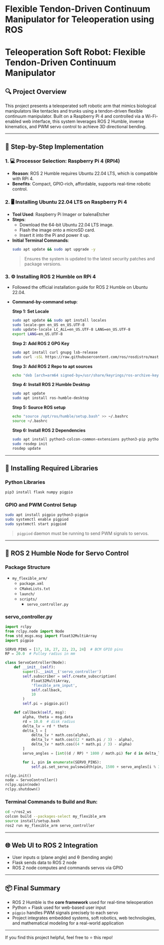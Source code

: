 # Flexible Tendon-Driven Continuum Manipulator for Teleoperation using ROS

# Teleoperation Soft Robot: Flexible Tendon-Driven Continuum Manipulator

## 🔍 Project Overview
This project presents a teleoperated soft robotic arm that mimics biological manipulators like tentacles and trunks using a tendon-driven flexible continuum manipulator. Built on a Raspberry Pi 4 and controlled via a Wi-Fi-enabled web interface, this system leverages ROS 2 Humble, inverse kinematics, and PWM servo control to achieve 3D directional bending.

---

## 📌 Step-by-Step Implementation

### 1. 💻 **Processor Selection: Raspberry Pi 4 (RPI4)**
- **Reason**: ROS 2 Humble requires Ubuntu 22.04 LTS, which is compatible with RPi 4.
- **Benefits**: Compact, GPIO-rich, affordable, supports real-time robotic control.

### 2. 🖥️ **Installing Ubuntu 22.04 LTS on Raspberry Pi 4**
- **Tool Used**: Raspberry Pi Imager or balenaEtcher
- **Steps**:
  - Download the 64-bit Ubuntu 22.04 LTS image.
  - Flash the image onto a microSD card.
  - Insert it into the Pi and power it up.
- **Initial Terminal Commands**:
  ```bash
  sudo apt update && sudo apt upgrade -y
  ```
  > Ensures the system is updated to the latest security patches and package versions.

### 3. ⚙️ **Installing ROS 2 Humble on RPi 4**
- Followed the official installation guide for ROS 2 Humble on Ubuntu 22.04.
- **Command-by-command setup**:

  **Step 1: Set Locale**
  ```bash
  sudo apt update && sudo apt install locales
  sudo locale-gen en_US en_US.UTF-8
  sudo update-locale LC_ALL=en_US.UTF-8 LANG=en_US.UTF-8
  export LANG=en_US.UTF-8
  ```

  **Step 2: Add ROS 2 GPG Key**
  ```bash
  sudo apt install curl gnupg lsb-release
  sudo curl -sSL https://raw.githubusercontent.com/ros/rosdistro/master/ros.key -o /usr/share/keyrings/ros-archive-keyring.gpg
  ```

  **Step 3: Add ROS 2 Repo to apt sources**
  ```bash
  echo "deb [arch=arm64 signed-by=/usr/share/keyrings/ros-archive-keyring.gpg] http://packages.ros.org/ros2/ubuntu $(lsb_release -cs) main" | sudo tee /etc/apt/sources.list.d/ros2.list > /dev/null
  ```

  **Step 4: Install ROS 2 Humble Desktop**
  ```bash
  sudo apt update
  sudo apt install ros-humble-desktop
  ```

  **Step 5: Source ROS setup**
  ```bash
  echo "source /opt/ros/humble/setup.bash" >> ~/.bashrc
  source ~/.bashrc
  ```

  **Step 6: Install ROS 2 Dependencies**
  ```bash
  sudo apt install python3-colcon-common-extensions python3-pip python3-rosdep
  sudo rosdep init
  rosdep update
  ```

---

## 🧰 Installing Required Libraries

### Python Libraries
```bash
pip3 install flask numpy pigpio
```

### GPIO and PWM Control Setup
```bash
sudo apt install pigpio python3-pigpio
sudo systemctl enable pigpiod
sudo systemctl start pigpiod
```
> `pigpiod` daemon must be running to send PWM signals to servos.

---

## 🔄 ROS 2 Humble Node for Servo Control

### Package Structure
- `my_flexible_arm/`
  - `package.xml`
  - `CMakeLists.txt`
  - `launch/`
  - `scripts/`
    - `servo_controller.py`

### servo_controller.py
```python
import rclpy
from rclpy.node import Node
from std_msgs.msg import Float32MultiArray
import pigpio

SERVO_PINS = [17, 18, 27, 22, 23, 24]  # BCM GPIO pins
RP = 20.0  # Pulley radius in mm

class ServoController(Node):
    def __init__(self):
        super().__init__('servo_controller')
        self.subscriber = self.create_subscription(
            Float32MultiArray,
            'flexible_arm_input',
            self.callback,
            10
        )
        self.pi = pigpio.pi()

    def callback(self, msg):
        alpha, theta = msg.data
        rd = 10.0  # disk radius
        delta_lv = rd * theta
        delta_l = [
            delta_lv * math.cos(alpha),
            delta_lv * math.cos((2 * math.pi / 3) - alpha),
            delta_lv * math.cos((4 * math.pi / 3) - alpha)
        ]
        servo_angles = [int((d / RP) * 1800 / math.pi) for d in delta_l]  # Convert to microseconds

        for i, pin in enumerate(SERVO_PINS):
            self.pi.set_servo_pulsewidth(pin, 1500 + servo_angles[i % 3])

rclpy.init()
node = ServoController()
rclpy.spin(node)
rclpy.shutdown()
```

### Terminal Commands to Build and Run:
```bash
cd ~/ros2_ws
colcon build --packages-select my_flexible_arm
source install/setup.bash
ros2 run my_flexible_arm servo_controller
```

---

## 🌐 Web UI to ROS 2 Integration
- User inputs α (plane angle) and θ (bending angle)
- Flask sends data to ROS 2 node
- ROS 2 node computes and commands servos via GPIO

---

## 📦 Final Summary
- ROS 2 Humble is the **core framework** used for real-time teleoperation
- Python + Flask used for web-based user input
- `pigpio` handles PWM signals precisely to each servo
- Project integrates embedded systems, soft robotics, web technologies, and mathematical modeling for a real-world application

---

If you find this project helpful, feel free to ⭐ this repo!

